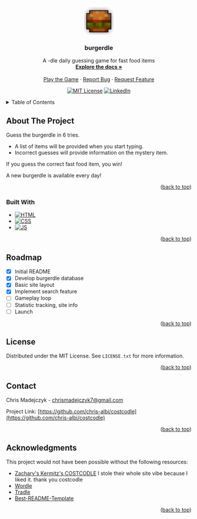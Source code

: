 <a name="readme-top"></a>

<!-- PROJECT LOGO -->
<br />
<div align="center">
  <a href="https://burgerdle.com">
    <img src="assets/burger.png" alt="Logo" width="80" height="80">
  </a>

<h3 align="center">burgerdle</h3>

  <p align="center">
    A -dle daily guessing game for fast food items
    <br />
    <a href="https://github.com/chris-albi/burgerdle"><strong>Explore the docs »</strong></a>
    <br />
    <br />
    <a href="https://burgerdle.com">Play the Game</a>
    ·
    <a href="https://github.com/KermWasTaken/costcodle/issues">Report Bug</a>
    ·
    <a href="https://github.com/KermWasTaken/costcodle/issues">Request Feature</a>
  </p>

[![MIT License][license-shield]][license-url]
[![LinkedIn][linkedin-shield]][linkedin-url]

</div>

<!-- TABLE OF CONTENTS -->
<details>
  <summary>Table of Contents</summary>
  <ol>
    <li>
      <a href="#about-the-project">About The Project</a>
      <ul>
        <li><a href="#built-with">Built With</a></li>
      </ul>
    </li>
    <li><a href="#roadmap">Roadmap</a></li>
    <li><a href="#license">License</a></li>
    <li><a href="#contact">Contact</a></li>
    <li><a href="#acknowledgments">Acknowledgments</a></li>
  </ol>
</details>

<!-- ABOUT THE PROJECT -->
## About The Project

Guess the burgerdle in 6 tries.

* A list of items will be provided when you start typing.
* Incorrect guesses will provide information on the mystery item.

If you guess the correct fast food item, you win!

A new burgerdle is available every day!

<p align="right">(<a href="#readme-top">back to top</a>)</p>

### Built With

* [![HTML][HTML5]][HTML-url]
* [![CSS][CSS3]][CSS-url]
* [![JS][JavaScript]][JavaScript-url]

<p align="right">(<a href="#readme-top">back to top</a>)</p>

<!-- ROADMAP -->
## Roadmap

- [x] Initial README
- [x] Develop burgerdle database
- [x] Basic site layout
- [x] Implement search feature
- [ ] Gameplay loop
- [ ] Statistic tracking, site info
- [ ] Launch

<p align="right">(<a href="#readme-top">back to top</a>)</p>

<!-- LICENSE -->
## License

Distributed under the MIT License. See `LICENSE.txt` for more information.

<p align="right">(<a href="#readme-top">back to top</a>)</p>

<!-- CONTACT -->
## Contact

Chris Madejczyk - chrismadejczyk7@gmail.com

Project Link: [https://github.com/chris-albi/costcodle](https://github.com/chris-albi/costcodle)

<p align="right">(<a href="#readme-top">back to top</a>)</p>

<!-- ACKNOWLEDGMENTS -->
## Acknowledgments

This project would not have been possible without the following resources:

* [Zachary's Kermitz's COSTCODLE](https://github.com/KermWasTaken/costcodle/) I stole their whole site vibe because I liked it. thank you costcodle
* [Wordle](https://www.nytimes.com/games/wordle/index.html)
* [Tradle](https://oec.world/en/tradle/)
* [Best-README-Template](https://github.com/othneildrew/Best-README-Template/)

<p align="right">(<a href="#readme-top">back to top</a>)</p>


<!-- MARKDOWN LINKS & IMAGES -->
<!-- https://www.markdownguide.org/basic-syntax/#reference-style-links -->
[license-shield]: https://img.shields.io/github/license/KermWasTaken/costcodle.svg?style=for-the-badge
[license-url]: https://github.com/chris-albi/costcodle/blob/main/LICENSE
[linkedin-shield]: https://img.shields.io/badge/-LinkedIn-black.svg?style=for-the-badge&logo=linkedin&colorB=555
[linkedin-url]: https://linkedin.com/in/chris-madejczyk
[product-screenshot]: assets/burger.png
[HTML5]: https://img.shields.io/badge/html5-%23E34F26.svg?style=for-the-badge&logo=html5&logoColor=white
[HTML-url]: https://en.wikipedia.org/wiki/HTML
[CSS3]: https://img.shields.io/badge/css3-%231572B6.svg?style=for-the-badge&logo=css3&logoColor=white
[CSS-url]: https://en.wikipedia.org/wiki/CSS
[JavaScript]: https://img.shields.io/badge/javascript-%23323330.svg?style=for-the-badge&logo=javascript&logoColor=%23F7DF1E
[JavaScript-url]: https://en.wikipedia.org/wiki/JavaScript